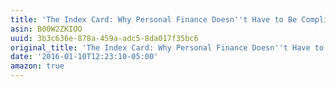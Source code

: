 ```yaml
---
title: 'The Index Card: Why Personal Finance Doesn''t Have to Be Complicated'
asin: B00W2ZKIOO
uuid: 3b3c636e-878a-459a-adc5-8da017f35bc6
original_title: 'The Index Card: Why Personal Finance Doesn''t Have to Be Complicated'
date: '2016-01-10T12:23:10-05:00'
amazon: true
---
```


